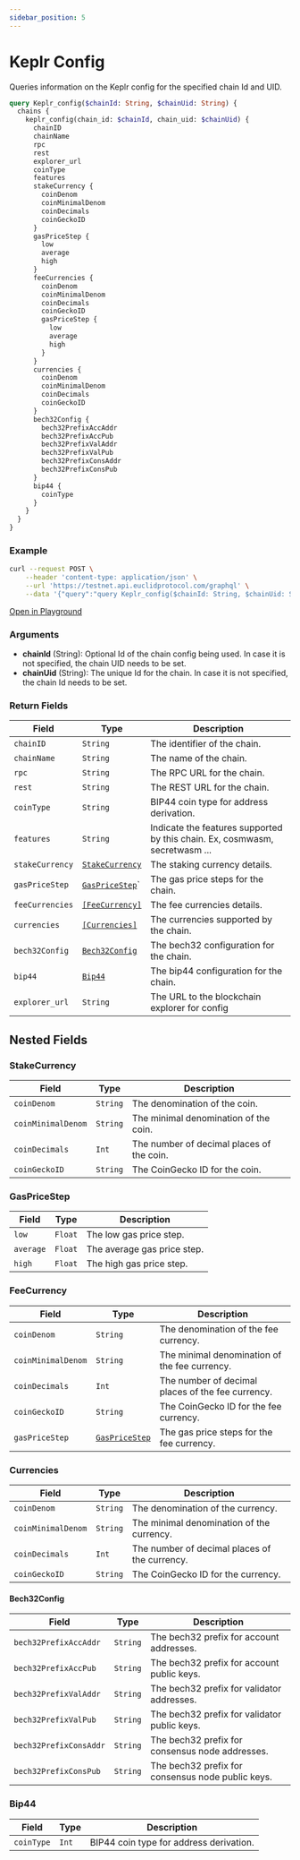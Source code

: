 ```yaml
---
sidebar_position: 5
---
```


# Keplr Config

Queries information on the Keplr config for the specified chain Id and UID.

```graphql
query Keplr_config($chainId: String, $chainUid: String) {
  chains {
    keplr_config(chain_id: $chainId, chain_uid: $chainUid) {
      chainID
      chainName
      rpc
      rest
      explorer_url
      coinType
      features
      stakeCurrency {
        coinDenom
        coinMinimalDenom
        coinDecimals
        coinGeckoID
      }
      gasPriceStep {
        low
        average
        high
      }
      feeCurrencies {
        coinDenom
        coinMinimalDenom
        coinDecimals
        coinGeckoID
        gasPriceStep {
          low
          average
          high
        }
      }
      currencies {
        coinDenom
        coinMinimalDenom
        coinDecimals
        coinGeckoID
      }
      bech32Config {
        bech32PrefixAccAddr
        bech32PrefixAccPub
        bech32PrefixValAddr
        bech32PrefixValPub
        bech32PrefixConsAddr
        bech32PrefixConsPub
      }
      bip44 {
        coinType
      }
    }
  }
}
```

### Example

```bash
curl --request POST \
    --header 'content-type: application/json' \
    --url 'https://testnet.api.euclidprotocol.com/graphql' \
    --data '{"query":"query Keplr_config($chainId: String, $chainUid: String) {\n  chains {\n    keplr_config(chain_id: $chainId, chain_uid: $chainUid) {\n      chainID\n      chainName\n      rpc\n      rest\n      explorer_url\n      coinType\n      features\n      stakeCurrency {\n        coinDenom\n        coinMinimalDenom\n        coinDecimals\n        coinGeckoID\n      }\n      gasPriceStep {\n        low\n        average\n        high\n      }\n      feeCurrencies {\n        coinDenom\n        coinMinimalDenom\n        coinDecimals\n        coinGeckoID\n        gasPriceStep {\n          low\n          average\n          high\n        }\n      }\n      currencies {\n        coinDenom\n        coinMinimalDenom\n        coinDecimals\n        coinGeckoID\n      }\n      bech32Config {\n        bech32PrefixAccAddr\n        bech32PrefixAccPub\n        bech32PrefixValAddr\n        bech32PrefixValPub\n        bech32PrefixConsAddr\n        bech32PrefixConsPub\n      }\n      bip44 {\n        coinType\n      }\n    }\n  }\n}","variables":{"chainId":"osmo-test-5"}}'
```

[Open in Playground](https://testnet.api.euclidprotocol.com/?explorerURLState=N4IgJg9gxgrgtgUwHYBcQC4QEcYIE4CeABANIIAOANngPpQRIBmAlgOYAUAJFABYCGzJAEkw6IgGUUeQawA0Rbv0EBVZqIlSZASiLAAOkiJFeApAGddBo0YDWFanQYsOJwTTVjFpkfNdIaMB4KfqpgOvqG1kZ%2BQgAiVlHGSkgAcnyICVF45FCZ1ngIZih5RggAHlQQBbQweJQlxhCCACoE5AgNjAh8KLWFDUV8dgDCtQVIUMQRidb0grHIEHAN0U1IALKCzHB8lAtISyuN8whQ27tmR3NIAOKnNhBxDQC%2BDax8ZgAK0lAIkhSWSIzSgQADuRz4ADd8HxWB0gYkeGweC9OggEKM8OMzoVATNVicDssEVFrpskOc9otifjjkgFmcdpRLiTZms7lAHk9WUZ3l8fn8UADprSiCDwTzrFCYXCjkYkawUZLXqyVTNYFjkDiLCL1Wt9odJWStkyDTT8dcGZSWbTrhyufFVQ0AEanHgAZgATMMnGw8fjXbwvd8ECwygBBKBQcNgMB4I6Bj2ekNhyNQT4wZ0Jt3BgphgBquxjcezQeTeeYZULlAzWclidzocrPvMxfj9Zz5abZRbX0zqNZzuY5AALCP-XqWm14TM1dY5yrniBZCBIXxpHxnZRChgQCK9CAQiID2IDxAzHBz8xLsuEgeYmAT0QzxeIABaIVFN8AVgPsgMS7PEAA)


### Arguments

- **chainId** (String): Optional Id of the chain config being used. In case it is not specified, the chain UID needs to be set.
- **chainUid** (String): The unique Id for the chain. In case it is not specified, the chain Id needs to be set.

### Return Fields

| **Field**                  | **Type**   | **Description**                                             |
|------------------------|--------|---------------------------------------------------------|
| `chainID`                | `String` | The identifier of the chain.                     |
| `chainName`              | `String` | The name of the chain.                                  |
| `rpc`                    | `String` | The RPC URL for the chain.                              |
| `rest`                   | `String` | The REST URL for the chain.                             |
| `coinType`               | `String` | BIP44 coin type for address derivation.                 |
| `features`               | `String` | Indicate the features supported by this chain. Ex, cosmwasm, secretwasm ...           |
| `stakeCurrency`          | [`StakeCurrency`](#stakecurrency) | The staking currency details.                          |
| `gasPriceStep`           | [`GasPriceStep`](#gaspricestep)` | The gas price steps for the chain.                       |
| `feeCurrencies`          | [`[FeeCurrency]`](#feecurrency) | The fee currencies details.                             |
| `currencies`             | [`[Currencies]`](#currencies) | The currencies supported by the chain.                 |
| `bech32Config`           | [`Bech32Config`](#bech32config) | The bech32 configuration for the chain.                 |
| `bip44`                  | [`Bip44`](#bip44) | The bip44 configuration for the chain.                  |
| `explorer_url`     | `String` | The URL to the blockchain explorer for config   |

## Nested Fields

### StakeCurrency

| **Field**              | **Type**        | **Description**                                             |
|--------------------|-------------|---------------------------------------------------------|
| `coinDenom`          | `String`      | The denomination of the coin.                          |
| `coinMinimalDenom`   | `String`      | The minimal denomination of the coin.                 |
| `coinDecimals`       | `Int`         | The number of decimal places of the coin.               |
| `coinGeckoID`        | `String`      | The CoinGecko ID for the coin.                          |

### GasPriceStep

| **Field**              | **Type**        | **Description**                                             |
|--------------------|-------------|---------------------------------------------------------|
| `low`                | `Float`       | The low gas price step.                                 |
| `average`            | `Float`       | The average gas price step.                             |
| `high`               | `Float`       | The high gas price step.                                |

### FeeCurrency

| **Field**              | **Type**        | **Description**                                             |
|--------------------|-------------|---------------------------------------------------------|
| `coinDenom`          | `String`      | The denomination of the fee currency.                   |
| `coinMinimalDenom`   | `String`      | The minimal denomination of the fee currency.           |
| `coinDecimals`       | `Int`         | The number of decimal places of the fee currency.       |
| `coinGeckoID`        | `String`      | The CoinGecko ID for the fee currency.                  |
| `gasPriceStep`       | [`GasPriceStep`](#gaspricestep) | The gas price steps for the fee currency.                |

### Currencies

| **Field**              | **Type**        | **Description**                                             |
|--------------------|-------------|---------------------------------------------------------|
| `coinDenom`          | `String`      | The denomination of the currency.                       |
| `coinMinimalDenom`   | `String`      | The minimal denomination of the currency.               |
| `coinDecimals`       | `Int`         | The number of decimal places of the currency.           |
| `coinGeckoID`        | `String`      | The CoinGecko ID for the currency.                      |

#### Bech32Config
| **Field**              | **Type**        | **Description**                                             |
|--------------------|-------------|---------------------------------------------------------|
| `bech32PrefixAccAddr` | `String`      | The bech32 prefix for account addresses.                |
| `bech32PrefixAccPub`  | `String`      | The bech32 prefix for account public keys.              |
| `bech32PrefixValAddr` | `String`      | The bech32 prefix for validator addresses.              |
| `bech32PrefixValPub`  | `String`      | The bech32 prefix for validator public keys.            |
| `bech32PrefixConsAddr` | `String`     | The bech32 prefix for consensus node addresses.         |
| `bech32PrefixConsPub`  | `String`     | The bech32 prefix for consensus node public keys.       |

### Bip44

| **Field**              | **Type**        | **Description**                                             |
|--------------------|-------------|---------------------------------------------------------|
| `coinType`           | `Int`         | BIP44 coin type for address derivation.                 |